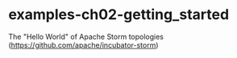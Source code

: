 examples-ch02-getting_started
=============================
The "Hello World" of Apache Storm topologies (https://github.com/apache/incubator-storm)
